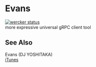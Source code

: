 # Evans
[![wercker status](https://app.wercker.com/status/1b1e3a40c102c07ad4f61630fea6c7bf/s/master "wercker status")](https://app.wercker.com/project/byKey/1b1e3a40c102c07ad4f61630fea6c7bf)  
more expressive universal gRPC client tool  

## See Also
Evans (DJ YOSHITAKA)  
[iTunes](https://itunes.apple.com/jp/album/jubeat-original-soundtrack/id325295989)  
